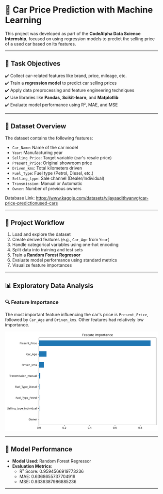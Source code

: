 # 🚗 Car Price Prediction with Machine Learning

This project was developed as part of the **CodeAlpha Data Science Internship**, focused on using regression models to predict the selling price of a used car based on its features.

---

## 🎯 Task Objectives

✔️ Collect car-related features like brand, price, mileage, etc.  
✔️ Train a **regression model** to predict car selling prices  
✔️ Apply data preprocessing and feature engineering techniques  
✔️ Use libraries like **Pandas**, **Scikit-learn**, and **Matplotlib**  
✔️ Evaluate model performance using R², MAE, and MSE  

---

## 📘 Dataset Overview

The dataset contains the following features:

- `Car_Name`: Name of the car model  
- `Year`: Manufacturing year  
- `Selling_Price`: Target variable (car's resale price)  
- `Present_Price`: Original showroom price  
- `Driven_kms`: Total kilometers driven  
- `Fuel_Type`: Fuel type (Petrol, Diesel, etc.)  
- `Selling_type`: Sale channel (Dealer/Individual)  
- `Transmission`: Manual or Automatic  
- `Owner`: Number of previous owners  

Database Link: https://www.kaggle.com/datasets/vijayaadithyanvg/car-price-predictionused-cars

---

## 🚀 Project Workflow

1. Load and explore the dataset  
2. Create derived features (e.g., `Car_Age` from `Year`)  
3. Handle categorical variables using one-hot encoding  
4. Split data into training and test sets  
5. Train a **Random Forest Regressor**  
6. Evaluate model performance using standard metrics  
7. Visualize feature importances

---

## 📊 Exploratory Data Analysis

### 🔍 Feature Importance

The most important feature influencing the car's price is `Present_Price`, followed by `Car_Age` and `Driven_kms`. Other features had relatively low importance.

<p align="center">
  <img src="download.png" alt="Feature Importance" width="600"/>
</p>

---

## 🧪 Model Performance

- **Model Used**: Random Forest Regressor  
- **Evaluation Metrics**:
  - R² Score: 0.9594566919773236
  - MAE: 0.6368655737704919
  - MSE: 0.9339387986885236

---
